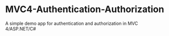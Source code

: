 MVC4-Authentication-Authorization
=================================

A simple demo app for authentication and authorization in MVC 4/ASP.NET/C#